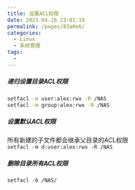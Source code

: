 ```yaml
---
title: 设置ACL权限
date: 2023-04-16 23:01:19
permalink: /pages/83a0e6/
categories:
  - Linux
  - 系统管理
tags:
  - 
---
```

##### 递归设置目录ACL权限
```bash
setfacl -m user:alex:rwx -R /NAS 
setfacl -m group:alex:rwx -R /NAS 
```
##### 设置默认ACL权限  
所有新建的子文件都会继承父目录的ACL权限  
`setfacl -m d:user:alex:rwx -R /NAS`
##### 删除目录所有ACL权限  
`setfacl -b /NAS/`